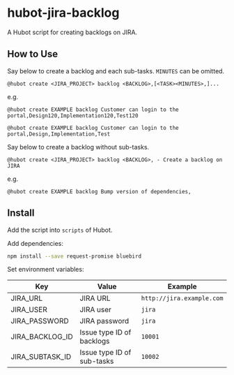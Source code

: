 # hubot-jira-backlog

A Hubot script for creating backlogs on JIRA.


## How to Use

Say below to create a backlog and each sub-tasks. `MINUTES` can be omitted.

```
@hubot create <JIRA_PROJECT> backlog <BACKLOG>,[<TASK><MINUTES>,]...
```

e.g.

```
@hubot create EXAMPLE backlog Customer can login to the portal,Design120,Implementation120,Test120
```

```
@hubot create EXAMPLE backlog Customer can login to the portal,Design,Implementation,Test
```

Say below to create a backlog without sub-tasks.

```
@hubot create <JIRA_PROJECT> backlog <BACKLOG>, - Create a backlog on JIRA
```

e.g.

```
@hubot create EXAMPLE backlog Bump version of dependencies,
```


## Install

Add the script into `scripts` of Hubot.

Add dependencies:

```sh
npm install --save request-promise bluebird
```

Set environment variables:

Key | Value | Example
----|-------|--------
JIRA_URL        | JIRA URL                    | `http://jira.example.com`
JIRA_USER       | JIRA user                   | `jira`
JIRA_PASSWORD   | JIRA password               | `jira`
JIRA_BACKLOG_ID | Issue type ID of backlogs   | `10001`
JIRA_SUBTASK_ID | Issue type ID of sub-tasks  | `10002`
